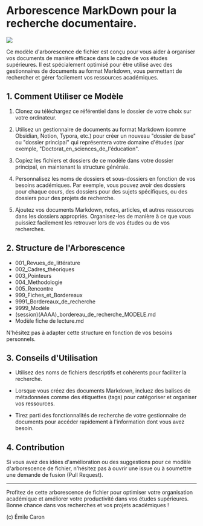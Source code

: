 # Arborescence MarkDown pour la recherche documentaire.

![](https://www.ledito.me/images/documents/2019/11/arborescence_dossiers_fichiers.png)

Ce modèle d'arborescence de fichier est conçu pour vous aider à organiser vos documents de manière efficace dans le cadre de vos études supérieures. Il est spécialement optimisé pour être utilisé avec des gestionnaires de documents au format Markdown, vous permettant de rechercher et gérer facilement vos ressources académiques.

## 1. Comment Utiliser ce Modèle

1. Clonez ou téléchargez ce référentiel dans le dossier de votre choix sur votre ordinateur.

2. Utilisez un gestionnaire de documents au format Markdown (comme Obsidian, Notion, Typora, etc.) pour créer un nouveau "dossier de base" ou "dossier principal" qui représentera votre domaine d'études (par exemple, "Doctorat_en_sciences_de_l'éducation".

3. Copiez les fichiers et dossiers de ce modèle dans votre dossier principal, en maintenant la structure générale.

4. Personnalisez les noms de dossiers et sous-dossiers en fonction de vos besoins académiques. Par exemple, vous pouvez avoir des dossiers pour chaque cours, des dossiers pour des sujets spécifiques, ou des dossiers pour des projets de recherche.

5. Ajoutez vos documents Markdown, notes, articles, et autres ressources dans les dossiers appropriés. Organisez-les de manière à ce que vous puissiez facilement les retrouver lors de vos études ou de vos recherches.

## 2. Structure de l'Arborescence

- 001_Revues_de_littérature
- 002_Cadres_théoriques
- 003_Pointeurs
- 004_Methodologie
- 005_Rencontre
- 999_Fiches_et_Bordereaux
-   9991_Bordereaux_de_recherche
-   9999_Modèle
- (session)(AAAA)_bordereau_de_recherche_MODELE.md
- Modèle fiche de lecture.md

N'hésitez pas à adapter cette structure en fonction de vos besoins personnels.

## 3. Conseils d'Utilisation

- Utilisez des noms de fichiers descriptifs et cohérents pour faciliter la recherche.

- Lorsque vous créez des documents Markdown, incluez des balises de métadonnées comme des étiquettes (tags) pour catégoriser et organiser vos ressources.

- Tirez parti des fonctionnalités de recherche de votre gestionnaire de documents pour accéder rapidement à l'information dont vous avez besoin.

## 4. Contribution

Si vous avez des idées d'amélioration ou des suggestions pour ce modèle d'arborescence de fichier, n'hésitez pas à ouvrir une issue ou à soumettre une demande de fusion (Pull Request).

---

Profitez de cette arborescence de fichier pour optimiser votre organisation académique et améliorer votre productivité dans vos études supérieures. Bonne chance dans vos recherches et vos projets académiques !

(c) Émile Caron
